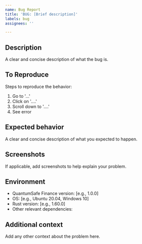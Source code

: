 ```yaml
---
name: Bug Report
title: 'BUG: [Brief description]'
labels: bug
assignees: ''

---
```


## Description

A clear and concise description of what the bug is.

## To Reproduce

Steps to reproduce the behavior:
1. Go to '...'
2. Click on '....'
3. Scroll down to '....'
4. See error

## Expected behavior

A clear and concise description of what you expected to happen.

## Screenshots

If applicable, add screenshots to help explain your problem.

## Environment

- QuantumSafe Finance version: [e.g., 1.0.0]
- OS: [e.g., Ubuntu 20.04, Windows 10]
- Rust version: [e.g., 1.60.0]
- Other relevant dependencies:

## Additional context

Add any other context about the problem here.
